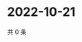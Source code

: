 # 2022-10-21

共 0 条

<!-- BEGIN WEIBO -->
<!-- 最后更新时间 Fri Oct 21 2022 17:14:15 GMT+0800 (China Standard Time) -->

<!-- END WEIBO -->
